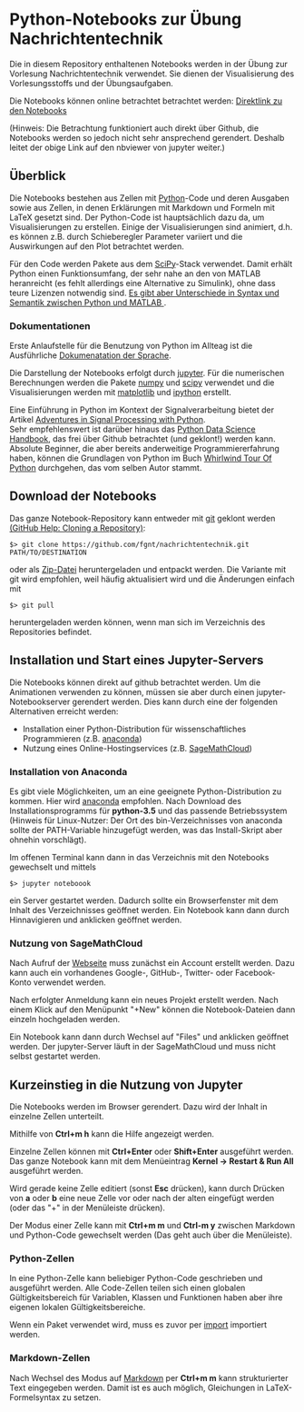 # Python-Notebooks zur Übung Nachrichtentechnik

Die in diesem Repository enthaltenen Notebooks werden in der Übung zur Vorlesung
Nachrichtentechnik verwendet. Sie dienen der Visualisierung des Vorlesungsstoffs
und der Übungsaufgaben.

Die Notebooks können online betrachtet betrachtet werden:
[Direktlink zu den Notebooks](http://nbviewer.jupyter.org/github/fgnt/Nachrichtentechnik/blob/master/notebooks/Uebungen)

(Hinweis: Die Betrachtung funktioniert auch direkt über Github, die Notebooks werden so jedoch nicht sehr ansprechend gerendert. Deshalb leitet der obige Link auf den nbviewer von jupyter weiter.)

## Überblick

Die Notebooks bestehen aus Zellen mit [Python](https://docs.python.org/3.6/)-Code und deren Ausgaben sowie aus
Zellen, in denen Erklärungen mit Markdown und Formeln mit LaTeX gesetzt sind.
Der Python-Code ist hauptsächlich dazu da, um Visualisierungen zu erstellen.
Einige der Visualisierungen sind animiert, d.h. es können z.B. durch
Schieberegler Parameter variiert und die Auswirkungen auf den Plot betrachtet
werden.

Für den Code werden Pakete aus dem [SciPy](http://scipy.org/)-Stack verwendet.
Damit erhält Python einen Funktionsumfang, der sehr nahe an den von MATLAB
heranreicht (es fehlt allerdings eine Alternative zu Simulink), ohne dass teure Lizenzen notwendig sind.
[Es gibt aber Unterschiede in Syntax und Semantik zwischen Python und MATLAB
](https://docs.scipy.org/doc/numpy-dev/user/numpy-for-matlab-users.html).

### Dokumentationen
Erste Anlaufstelle für die Benutzung von Python im Allteag ist die Ausführliche [Dokumenatation der Sprache](https://docs.python.org/3.6/).   

Die Darstellung der Notebooks erfolgt durch [jupyter](https://jupyter.org).
Für die numerischen Berechnungen werden die Pakete
[numpy](https://docs.scipy.org/doc/numpy/) und
[scipy](https://docs.scipy.org/doc/scipy/reference/) verwendet und
die Visualisierungen werden mit [matplotlib](http://matplotlib.org/index.html)
und [ipython](https://ipython.org/) erstellt.

Eine Einführung in Python im Kontext der Signalverarbeitung bietet der Artikel
[Adventures in Signal Processing with Python](https://www.embeddedrelated.com/showarticle/197.php).   
Sehr empfehlenswert ist darüber hinaus das [Python Data Science Handbook](https://github.com/jakevdp/PythonDataScienceHandbook), das frei über Github betrachtet (und geklont!) werden kann.   
Absolute Beginner, die aber bereits anderweitige Programmiererfahrung haben, können die Grundlagen von Python im Buch [Whirlwind Tour Of Python](https://github.com/jakevdp/WhirlwindTourOfPython) durchgehen, das vom selben Autor stammt.
## Download der Notebooks

Das ganze Notebook-Repository kann entweder mit
[git](https://git-scm.com/downloads) geklont werden [(GitHub Help:
Cloning a Repository)](https://help.github.com/articles/cloning-a-repository/):

```
$> git clone https://github.com/fgnt/nachrichtentechnik.git  PATH/TO/DESTINATION
```

oder als
[Zip-Datei](https://github.com/fgnt/nachrichtentechnik/archive/master.zip) heruntergeladen und entpackt werden.
Die Variante mit git wird empfohlen, weil häufig aktualisiert wird und die
Änderungen einfach mit

```
$> git pull
```

heruntergeladen werden können, wenn man sich im Verzeichnis des Repositories befindet.


## Installation und Start eines Jupyter-Servers

Die Notebooks können direkt auf github betrachtet werden. Um die Animationen
verwenden zu können, müssen sie aber durch einen jupyter-Notebookserver gerendert werden.
Dies kann durch eine der folgenden Alternativen erreicht werden:
 - Installation einer Python-Distribution für wissenschaftliches Programmieren (z.B.
    [anaconda](https://www.continuum.io/downloads))
 - Nutzung eines Online-Hostingservices (z.B.
   [SageMathCloud](https://cloud.sagemath.com/settings))


### Installation von Anaconda

Es gibt viele Möglichkeiten, um an eine geeignete Python-Distribution zu kommen.
Hier wird [anaconda](https://www.continuum.io/downloads) empfohlen.
Nach Download des Installationsprogramms für **python-3.5** und das passende
Betriebssystem (Hinweis für Linux-Nutzer: Der Ort des bin-Verzeichnisses von
anaconda sollte der PATH-Variable hinzugefügt werden, was das Install-Skript
aber ohnehin vorschlägt).

Im offenen Terminal kann dann in das Verzeichnis mit den Notebooks gewechselt
und mittels

```
$> jupyter noteboook
```

ein Server gestartet werden. Dadurch sollte ein Browserfenster mit dem Inhalt
des Verzeichnisses geöffnet werden. Ein Notebook kann dann durch Hinnavigieren
und anklicken geöffnet werden.

### Nutzung von SageMathCloud

Nach Aufruf der [Webseite](https://cloud.sagemath.com/) muss zunächst ein
Account erstellt werden. Dazu kann auch ein vorhandenes Google-, GitHub-,
Twitter- oder Facebook-Konto verwendet werden.

Nach erfolgter Anmeldung kann ein neues Projekt erstellt werden.
Nach einem Klick auf den Menüpunkt "+New" können die Notebook-Dateien dann
einzeln hochgeladen werden.

Ein Notebook kann dann durch Wechsel auf "Files" und anklicken geöffnet werden.
Der jupyter-Server läuft in der SageMathCloud und muss nicht selbst gestartet
werden.

## Kurzeinstieg in die Nutzung von Jupyter

Die Notebooks werden im Browser gerendert. Dazu wird der Inhalt in einzelne
Zellen unterteilt.

Mithilfe von **Ctrl+m h** kann die Hilfe angezeigt werden.

Einzelne Zellen können mit **Ctrl+Enter** oder **Shift+Enter** ausgeführt werden.
Das ganze Notebook kann mit dem Menüeintrag **Kernel -> Restart & Run All** ausgeführt werden.

Wird gerade keine Zelle editiert (sonst **Esc** drücken), kann durch Drücken von **a** oder
**b** eine neue Zelle vor oder nach der alten eingefügt werden (oder das "+" in
der Menüleiste drücken).

Der Modus einer Zelle kann mit **Ctrl+m m** und **Ctrl-m y** zwischen Markdown
und Python-Code gewechselt werden (Das geht auch über die Menüleiste).

### Python-Zellen
In eine Python-Zelle kann beliebiger Python-Code geschrieben und ausgeführt
werden. Alle Code-Zellen teilen sich einen globalen Gültigkeitsbereich für
Variablen, Klassen und Funktionen haben aber ihre eigenen lokalen
Gültigkeitsbereiche.

Wenn ein Paket verwendet wird, muss es zuvor per
[import](https://docs.python.org/3.6/tutorial/modules.html#packages) importiert werden.

### Markdown-Zellen
Nach Wechsel des Modus auf [Markdown](http://jupyter-notebook.readthedocs.io/en/latest/examples/Notebook/Working%20With%20Markdown%20Cells.html) 
per **Ctrl+m m** kann strukturierter Text eingegeben werden.
Damit ist es auch möglich, Gleichungen in LaTeX-Formelsyntax zu setzen.

